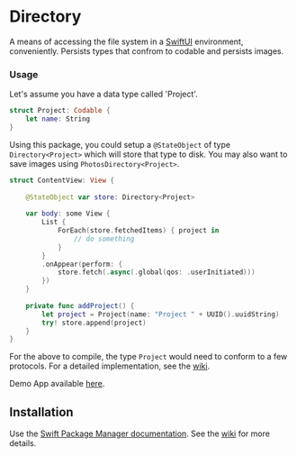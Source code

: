 # Directory

A means of accessing the file system in a [SwiftUI](https://developer.apple.com/xcode/swiftui/) environment, conveniently. 
Persists types that confrom to codable and persists images.

### Usage

Let's assume you have a data type called 'Project'.

```swift
struct Project: Codable {
    let name: String
}
```

Using this package, you could setup a `@StateObject` of type `Directory<Project>` which will store that type to disk. You may also want to save images using `PhotosDirectory<Project>`.

```swift
struct ContentView: View {
    
    @StateObject var store: Directory<Project>
    
    var body: some View {
        List {
            ForEach(store.fetchedItems) { project in
                // do something
            }
        }
        .onAppear(perform: {
            store.fetch(.async(.global(qos: .userInitiated)))
        })
    }
        
    private func addProject() {
        let project = Project(name: "Project " + UUID().uuidString)
        try! store.append(project)
    }
}
```

For the above to compile, the type `Project` would need to conform to a few protocols. For a detailed implementation, see the [wiki](https://github.com/nashysolutions/Directory/wiki/Home).

Demo App available [here](https://github.com/nashysolutions/Projects).

## Installation

Use the [Swift Package Manager documentation](https://github.com/apple/swift-package-manager/tree/master/Documentation). 
See the [wiki](https://github.com/nashysolutions/Directory/wiki/Home) for more details.
